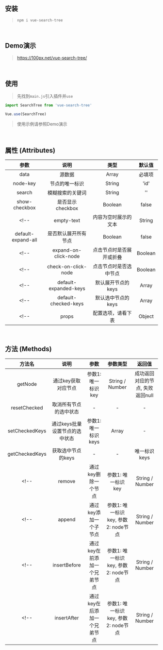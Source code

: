 
## 安装

> `npm i vue-search-tree`

<br />

## Demo演示

> https://100px.net/vue-search-tree/

<br />

## 使用

> 先找到`main.js`引入插件并`use`

```js
import SearchTree from 'vue-search-tree'

Vue.use(SearchTree)
```

> 使用示例请参照Demo演示

<br />

## 属性 (Attributes)

| 参数                   | 说明 | 类型 | 默认值
|  :-:                  | :-: | :-: | :-:
| data                  | 源数据 | Array | 必填项
| node-key              | 节点的唯一标识 | String | 'id'
| search                | 模糊搜索的关键词 | String | ''
| show-checkbox         | 是否显示checkbox | Boolean | false
<!-- | empty-text            | 内容为空时展示的文本 | String | '-' -->
| default-expand-all    | 是否默认展开所有节点 | Boolean | false
<!-- | expand-on-click-node  | 点击节点时是否展开或折叠 | Boolean | true -->
<!-- | check-on-click-node   | 点击节点时是否选中节点 | Boolean | false -->
<!-- | default-expanded-keys | 默认展开节点的keys | Array | [] -->
<!-- | default-checked-keys  | 默认选中节点的keys | Array | [] -->
<!-- | props                 | 配置选项，请看下表 | Object |  -->

<!-- <br />

## props (配置项)

| 参数      | 说明 | 类型
|  :-:     | :-: | :-:
| name     | 节点名称 | String
| children | 节点的子集 | Array
| disabled | 该节点是否禁用 | Boolean -->

<!-- <br />

## 事件 (Event)

| 事件名        | 说明 | 参数
|  :-:         | :-: | :-:
| node-click   | 节点被点击时触发 | 参数1: 事件参数event, 参数2: 当前node节点
| node-checked | 节点的选中状态改变时触发 | 参数1: 事件参数event, 参数2: 当前node节点
| node-expand  | 节点展开或折叠时触发 | 参数1: 事件参数event, 参数2: 当前node节点 -->

<br />

## 方法 (Methods)

| 方法名           | 说明 | 参数 | 参数类型 | 返回值
|  :-:            | :-: | :-: | :-: | :-:
| getNode         | 通过key获取对应节点 | 参数1: 唯一标识key | String / Number | 成功返回对应的节点, 失败返回null
| resetChecked    | 取消所有节点的选中状态 | - | - | -
| setCheckedKeys  | 通过keys批量设置节点的选中状态 | 参数1: 唯一标识keys | Array | -
| getCheckedKeys  | 获取选中节点的keys | - | - | 唯一标识keys
<!-- | remove          | 通过key删除一个节点 | 参数1: 唯一标识key | String / Number | 成功返回true, 失败返回false -->
<!-- | append          | 通过key添加一个子节点 | 参数1: 唯一标识key, 参数2: node节点 | String / Number | 成功返回true, 失败返回false -->
<!-- | insertBefore    | 通过key在前添加一个兄弟节点 | 参数1: 唯一标识key, 参数2: node节点 | String / Number | 成功返回true, 失败返回false -->
<!-- | insertAfter     | 通过key在后添加一个兄弟节点 | 参数1: 唯一标识key, 参数2: node节点 | String / Number | 成功返回true, 失败返回false -->
